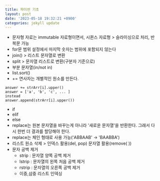 ```yaml
---
title: 파이썬 기초
layout: post
date: '2023-05-18 19:32:21 +0900'
categories: jekyll update
---
```


- 문자형 자료는 immutable 자료형이면서, 시퀸스 자료형 > 슬라이싱으로 처리, 반복문 가능
- for문 범위 설정에서 마지막 숫자는 범위에 포함되지 않는다
- join() > 리스트 문자열로 변환
- split > 문자열 리스트로 변환(구분자 기준으로)
- 부분 문자열(in/not in)
- list.sort() 
- += 연사자는 개별적인 원소를 만든다.

```
answer += strArr[i].upper()
answer = ['a', 'b', 'c', ... ]
instead
answer.append(strArr[i].upper())
```
- if 
- elif
- else
- replace는 원본 문자열을 바꾸는게 아니라 '새로운 문자열'을 반환한다. 그래서 다시 한번 더 결과를 할당해야 한다.
- replace는 체인 형태로 사용 가능('ABBAAB' -> 'BAABBA')
- 리스트 원소 삭제 > 인덱스 활용(del, pop) 문자열 활용(remove( ))
- 문자 공백 제거
	- strip : 문자열 양쪽 공백 제거
	- lstrip : 문자열의 왼쪽 처음 공백 제거
	- rstrip : 문자열의 오른쪽 공백 제거
	- 이중,삼중 리스트 인덱싱
